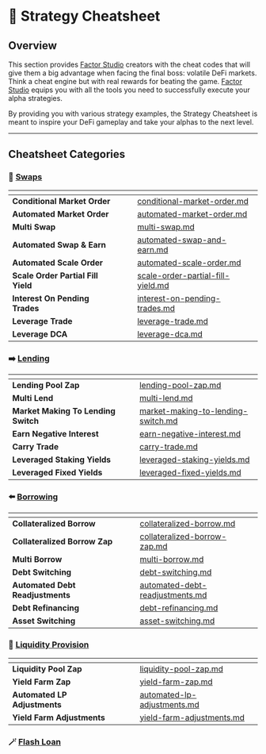 # 🔐 Strategy Cheatsheet

## Overview

This section provides [Factor Studio](../../factor-studio/factor-studio/) creators with the cheat codes that will give them a big advantage when facing the final boss: volatile DeFi markets. Think a cheat engine but with real rewards for beating the game. [Factor Studio](../../factor-studio/factor-studio/) equips you with all the tools you need to successfully execute your alpha strategies.

By providing you with various strategy examples, the Strategy Cheatsheet is meant to inspire your DeFi gameplay and take your alphas to the next level.

***

## Cheatsheet Categories

### 🔀 [Swaps](swaps-cheatsheet/)

<table data-view="cards"><thead><tr><th></th><th data-hidden></th><th data-hidden></th><th data-hidden data-card-target data-type="content-ref"></th></tr></thead><tbody><tr><td><strong>Conditional Market Order</strong></td><td></td><td></td><td><a href="swaps-cheatsheet/conditional-market-order.md">conditional-market-order.md</a></td></tr><tr><td><strong>Automated Market Order</strong></td><td></td><td></td><td><a href="swaps-cheatsheet/automated-market-order.md">automated-market-order.md</a></td></tr><tr><td><strong>Multi Swap</strong></td><td></td><td></td><td><a href="swaps-cheatsheet/multi-swap.md">multi-swap.md</a></td></tr><tr><td><strong>Automated Swap &#x26; Earn</strong></td><td></td><td></td><td><a href="swaps-cheatsheet/automated-swap-and-earn.md">automated-swap-and-earn.md</a></td></tr><tr><td><strong>Automated Scale Order</strong></td><td></td><td></td><td><a href="swaps-cheatsheet/automated-scale-order.md">automated-scale-order.md</a></td></tr><tr><td><strong>Scale Order Partial Fill Yield</strong></td><td></td><td></td><td><a href="swaps-cheatsheet/scale-order-partial-fill-yield.md">scale-order-partial-fill-yield.md</a></td></tr><tr><td><strong>Interest On Pending Trades</strong></td><td></td><td></td><td><a href="swaps-cheatsheet/interest-on-pending-trades.md">interest-on-pending-trades.md</a></td></tr><tr><td><strong>Leverage Trade</strong></td><td></td><td></td><td><a href="swaps-cheatsheet/leverage-trade.md">leverage-trade.md</a></td></tr><tr><td><strong>Leverage DCA</strong></td><td></td><td></td><td><a href="swaps-cheatsheet/leverage-dca.md">leverage-dca.md</a></td></tr></tbody></table>

### ➡️ [Lending](lending-cheatsheet/)

<table data-view="cards"><thead><tr><th></th><th data-hidden></th><th data-hidden></th><th data-hidden data-card-target data-type="content-ref"></th></tr></thead><tbody><tr><td><strong>Lending Pool Zap</strong></td><td></td><td></td><td><a href="lending-cheatsheet/lending-pool-zap.md">lending-pool-zap.md</a></td></tr><tr><td><strong>Multi Lend</strong></td><td></td><td></td><td><a href="lending-cheatsheet/multi-lend.md">multi-lend.md</a></td></tr><tr><td><strong>Market Making To Lending Switch</strong></td><td></td><td></td><td><a href="lending-cheatsheet/market-making-to-lending-switch.md">market-making-to-lending-switch.md</a></td></tr><tr><td><strong>Earn Negative Interest</strong></td><td></td><td></td><td><a href="lending-cheatsheet/earn-negative-interest.md">earn-negative-interest.md</a></td></tr><tr><td><strong>Carry Trade</strong></td><td></td><td></td><td><a href="lending-cheatsheet/carry-trade.md">carry-trade.md</a></td></tr><tr><td><strong>Leveraged Staking Yields</strong></td><td></td><td></td><td><a href="lending-cheatsheet/leveraged-staking-yields.md">leveraged-staking-yields.md</a></td></tr><tr><td><strong>Leveraged Fixed Yields</strong></td><td></td><td></td><td><a href="lending-cheatsheet/leveraged-fixed-yields.md">leveraged-fixed-yields.md</a></td></tr></tbody></table>

### ⬅️ [Borrowing](borrowing-cheatsheet/)

<table data-view="cards"><thead><tr><th></th><th data-hidden></th><th data-hidden></th><th data-hidden data-card-target data-type="content-ref"></th></tr></thead><tbody><tr><td><strong>Collateralized Borrow</strong></td><td></td><td></td><td><a href="borrowing-cheatsheet/collateralized-borrow.md">collateralized-borrow.md</a></td></tr><tr><td><strong>Collateralized Borrow Zap</strong></td><td></td><td></td><td><a href="borrowing-cheatsheet/collateralized-borrow-zap.md">collateralized-borrow-zap.md</a></td></tr><tr><td><strong>Multi Borrow</strong></td><td></td><td></td><td><a href="borrowing-cheatsheet/multi-borrow.md">multi-borrow.md</a></td></tr><tr><td><strong>Debt Switching</strong></td><td></td><td></td><td><a href="borrowing-cheatsheet/debt-switching.md">debt-switching.md</a></td></tr><tr><td><strong>Automated Debt Readjustments</strong></td><td></td><td></td><td><a href="borrowing-cheatsheet/automated-debt-readjustments.md">automated-debt-readjustments.md</a></td></tr><tr><td><strong>Debt Refinancing</strong></td><td></td><td></td><td><a href="borrowing-cheatsheet/debt-refinancing.md">debt-refinancing.md</a></td></tr><tr><td><strong>Asset Switching</strong></td><td></td><td></td><td><a href="borrowing-cheatsheet/asset-switching.md">asset-switching.md</a></td></tr></tbody></table>

### 🌊 [Liquidity Provision](liquidity-provision-cheatsheet/)

<table data-view="cards"><thead><tr><th></th><th data-hidden></th><th data-hidden></th><th data-hidden data-card-target data-type="content-ref"></th></tr></thead><tbody><tr><td><strong>Liquidity Pool Zap</strong></td><td></td><td></td><td><a href="liquidity-provision-cheatsheet/liquidity-pool-zap.md">liquidity-pool-zap.md</a></td></tr><tr><td><strong>Yield Farm Zap</strong></td><td></td><td></td><td><a href="liquidity-provision-cheatsheet/yield-farm-zap.md">yield-farm-zap.md</a></td></tr><tr><td><strong>Automated LP Adjustments</strong></td><td></td><td></td><td><a href="liquidity-provision-cheatsheet/automated-lp-adjustments.md">automated-lp-adjustments.md</a></td></tr><tr><td><strong>Yield Farm Adjustments</strong></td><td></td><td></td><td><a href="liquidity-provision-cheatsheet/yield-farm-adjustments.md">yield-farm-adjustments.md</a></td></tr></tbody></table>

### 🪄 [Flash Loan](flash-loan-cheatsheet.md)
